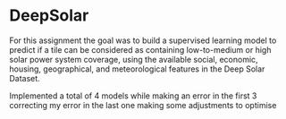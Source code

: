 # DeepSolar

For this assignment the goal was to build a supervised learning model to predict if a tile can be considered as containing low-to-medium or high solar power system coverage, using the available social, economic, housing, geographical, and meteorological features in the Deep Solar Dataset.

Implemented a total of 4 models while making an error in the first 3 correcting my error in the last one making some adjustments to optimise
